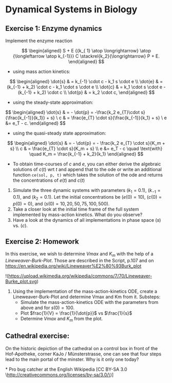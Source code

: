 Dynamical Systems in Biology 
============================


Exercise 1: Enzyme dynamics
---------------------------

Implement the enzyme reaction

$$
\begin{aligned} 
S + E 
{{k_{ 1} \atop \longrightarrow} \atop {\longleftarrow \atop k_{-1}}} 
C \stackrel{k_2}{\longrightarrow} 
P + E. 
\end{aligned} 
$$

-   using mass action kinetics:

$$ 
\begin{aligned} 
\dot{s} & = k_{-1} \cdot c - k_1 s \cdot e \\ 
\dot{e} & = (k_{-1} + k_2) \cdot c - k_1 \cdot s \cdot e \\ 
\dot{c} & = k_1 \cdot s \cdot e - (k_{-1} + k_2) \cdot c \\ 
\dot{p} & = k_2 \cdot c, 
\end{aligned}
$$






-   using the steady-state approximation:

$$ 
\begin{aligned} 
\dot{s} & = - \dot{p} = -\frac{k_2 e_{T}\cdot s}{\frac{k_{-1}}{k_1}} + s} \\ 
c & = \frac{e_{T} \cdot s}{\frac{k_{-1}}{k_1} + s} \\
e &= e_T - c. 
\end{aligned} 
$$



-   using the quasi-steady state approximation:

$$ 
\begin{aligned} 
\dot{s} & = - \dot{p} = - \frac{k_2 e_{T} \cdot s}{K_m + s} \\ 
c & = \frac{e_{T} \cdot s}{K_m + s} \\
e &= e_T - c
\quad \text{with} \quad K_m = \frac{k_{-1} + k_2}{k_1} 
\end{aligned}
$$




* To obtain time-courses of $c$ and $e$, you can either derive the algebraic solutions of $c(t)$ wrt $t$ and append that to the ode or write an additional function `ce(sol, p, t)` which takes the solution of the ode and returns the concentrations of $e(t)$ and $c(t)$



1. Simulate the three dynamic systems with parameters $(k_1 = 0.1)$, $(k_{-1} = 0.1)$, and $(k_2 = 0.1)$. 
    Let the initial concentrations be $(e(0) = 10)$, $(c(0) = p(0) = 0)$, and $(s(0) = 10, 20, 50, 75, 100, 500)$. 
1. Take a closer look at the initial time frame of the full system implemented by mass-action kinetics. What do you observe?
1. Have a look at the dynamics of all implementations in phase space $(s)$ vs. $(c)$.


Exercise 2: Homework
---------------------------

In this exercise, we wish to determine $Vmax$ and $K_m$ with the help of a *Lineweaver-Burk-Plot*.
Those are described in the Script, p.107 and on https://en.wikipedia.org/wiki/Lineweaver%E2%80%93Burk_plot 

!(https://upload.wikimedia.org/wikipedia/commons/7/70/Lineweaver-Burke_plot.svg)



1. Using the implementation of the mass-action-kinetics ODE, create a Lineweaver-Burk-Plot and determine Vmax and Km from it. Substeps:
    * Simulate the mass-action-kinetics ODE  with the parameters from above and for $s(0) = 100$.
    * Plot $frac{1}{V} = \frac{1}{\dot{p}}$ vs $\frac{1}{s}$ 
    * Determine $Vmax$ and $K_m$ from the plot.
    




Cathedral exercise:
-------------------

On the historic depiction of the cathedral on a control box in front of
the Hof-Apotheke, corner KaJo / Münsterstrasse, one can see that four
steps lead to the main portal of the minster. Why is it only one today?


\* Pro bug catcher at the English Wikipedia \[CC BY-SA 3.0 \http://creativecommons.org/licenses/by-sa/3.0/\)\]